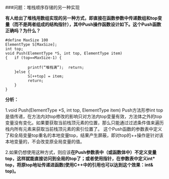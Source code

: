 ###问题：堆栈顺序存储的另一种实现

**有人给出了堆栈用数组实现的另一种方式，即直接在函数参数中传递数组和top变量（而不是两者组成的结构指针），其中Push操作函数设计如下。这个Push函数正确吗？为什么？**

	#define MaxSize 100
	ElementType S[MaxSize];
	int top;
	void Push(ElementType *S, int top, ElementType item)
	{   if (top==MaxSize-1) {

	          printf(“堆栈满”);  return;
	    }else {
	          S[++top] = item;
	          return;
	    }
	}

**分析：**

1.void Push(ElementType *S, int top, ElementType item)
Push方法形参int top是值传递，在方法内对top修改的影响只对方法内top变量有效，方法体之外的top变量没有变化。如果要获取当前栈顶元素的位置，那么只能通过过滤条件值来遍历栈内所有元素来获取当前栈顶元素的索引位置了。
这个Push函数的参数表中定义了和全局变量top重名的本地变量top，结果产生屏蔽，即对top的++操作是针对该本地变量的，不会改变原全局变量的值。

2.如果仍想使用这种方式，则应该**在Push参数表中（或函数体中）不定义变量top，这样就能直接访问到全局的top了；或者使用指针，在参数表中定义int* top，将原top地址传递进函数(使用C++中的引用也可以达到这个效果：int& top)。**
